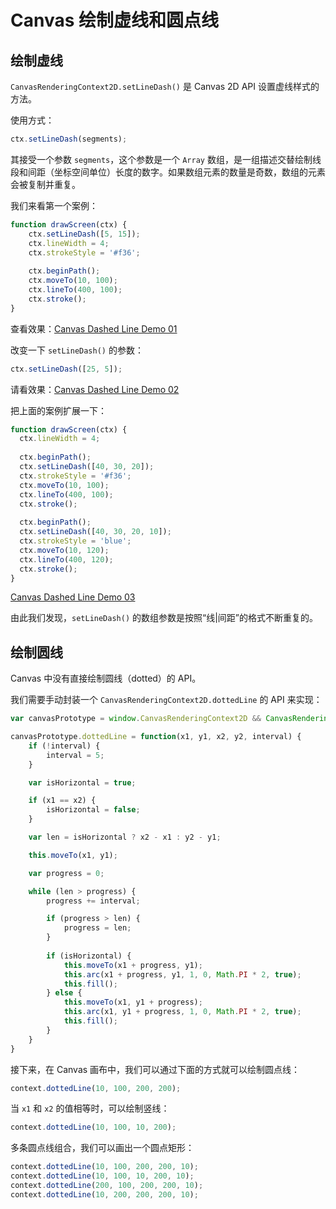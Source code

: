 Canvas 绘制虚线和圆点线
===

## 绘制虚线
`CanvasRenderingContext2D.setLineDash()` 是 Canvas 2D API 设置虚线样式的方法。

使用方式：
```js
ctx.setLineDash(segments);
```

其接受一个参数 `segments`，这个参数是一个 `Array` 数组，是一组描述交替绘制线段和间距（坐标空间单位）长度的数字。如果数组元素的数量是奇数，数组的元素会被复制并重复。

我们来看第一个案例：
```js
function drawScreen(ctx) {
    ctx.setLineDash([5, 15]);
    ctx.lineWidth = 4;
    ctx.strokeStyle = '#f36';
    
    ctx.beginPath();
    ctx.moveTo(10, 100);
    ctx.lineTo(400, 100);
    ctx.stroke();
}
```

查看效果：[Canvas Dashed Line Demo 01](https://jsfiddle.net/guihua/03vcaLb3/)

改变一下 `setLineDash()` 的参数：
```js
ctx.setLineDash([25, 5]);
```

请看效果：[Canvas Dashed Line Demo 02](https://jsfiddle.net/guihua/2ov5x4aw/1/)

把上面的案例扩展一下：
```js
function drawScreen(ctx) {
  ctx.lineWidth = 4;
  
  ctx.beginPath();
  ctx.setLineDash([40, 30, 20]);
  ctx.strokeStyle = '#f36';
  ctx.moveTo(10, 100);
  ctx.lineTo(400, 100);
  ctx.stroke();
  
  ctx.beginPath();
  ctx.setLineDash([40, 30, 20, 10]);
  ctx.strokeStyle = 'blue';
  ctx.moveTo(10, 120);
  ctx.lineTo(400, 120);
  ctx.stroke();
}
```

[Canvas Dashed Line Demo 03](https://jsfiddle.net/guihua/2ov5x4aw/2/)

由此我们发现，`setLineDash()` 的数组参数是按照“线|间距”的格式不断重复的。


## 绘制圆线
Canvas 中没有直接绘制圆线（dotted）的 API。

我们需要手动封装一个 `CanvasRenderingContext2D.dottedLine` 的 API 来实现：
```js
var canvasPrototype = window.CanvasRenderingContext2D && CanvasRenderingContext2D.prototype;

canvasPrototype.dottedLine = function(x1, y1, x2, y2, interval) {
    if (!interval) {
        interval = 5;
    }

    var isHorizontal = true;

    if (x1 == x2) {
        isHorizontal = false;
    }

    var len = isHorizontal ? x2 - x1 : y2 - y1;

    this.moveTo(x1, y1);

    var progress = 0;

    while (len > progress) {
        progress += interval;

        if (progress > len) {
            progress = len;
        }
        
        if (isHorizontal) {
            this.moveTo(x1 + progress, y1);
            this.arc(x1 + progress, y1, 1, 0, Math.PI * 2, true);
            this.fill();
        } else {
            this.moveTo(x1, y1 + progress);
            this.arc(x1, y1 + progress, 1, 0, Math.PI * 2, true);
            this.fill();
        }
    }
}
```

接下来，在 Canvas 画布中，我们可以通过下面的方式就可以绘制圆点线：
```js
context.dottedLine(10, 100, 200, 200);
```

当 `x1` 和 `x2` 的值相等时，可以绘制竖线：
```js
context.dottedLine(10, 100, 10, 200);
```

多条圆点线组合，我们可以画出一个圆点矩形：
```js
context.dottedLine(10, 100, 200, 200, 10); 
context.dottedLine(10, 100, 10, 200, 10); 
context.dottedLine(200, 100, 200, 200, 10); 
context.dottedLine(10, 200, 200, 200, 10);
```